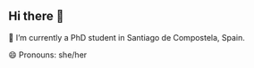 ## Hi there 👋

🔭 I’m currently a PhD student in Santiago de Compostela, Spain. 

😄 Pronouns: she/her
<!--
**gxifrag/gxifrag** is a ✨ _special_ ✨ repository because its `README.md` (this file) appears on your GitHub profile.

Here are some ideas to get you started:

- 🔭 I’m currently a PhD student in Santiago de Compostela, Spain.
- 🌱 I’m currently learning ...
- 👯 I’m looking to collaborate on ...
- 🤔 I’m looking for help with ...
- 💬 Ask me about ...
- 📫 How to reach me: ...
- 😄 Pronouns: she/her
- ⚡ Fun fact: ...
-->
